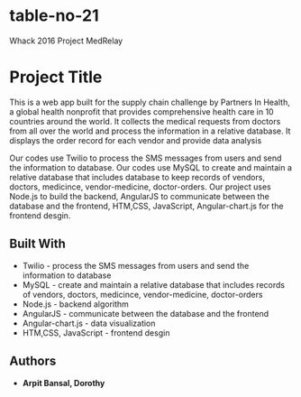 # table-no-21
Whack 2016 Project
MedRelay


# Project Title

This is a web app built for the supply chain challenge by Partners In Health, a global health nonprofit that provides comprehensive health care in 10 countries around the world. It collects the medical requests from doctors from all over the world and process the information in a relative database. It displays the order record for each vendor and provide data analysis 

Our codes use Twilio to process the SMS messages from users and send the information to database. Our codes use MySQL to create and maintain a relative database that includes database to keep records of vendors, doctors, medicince, vendor-medicine, doctor-orders. Our project uses Node.js to build the backend, AngularJS to communicate between the database and the frontend, HTM,CSS, JavaScript, Angular-chart.js for the frontend desgin.  

## Built With

* Twilio - process the SMS messages from users and send the information to database
* MySQL - create and maintain a relative database that includes records of vendors, doctors, medicince, vendor-medicine, doctor-orders
* Node.js - backend algorithm
* AngularJS - communicate between the database and the frontend
* Angular-chart.js - data visualization 
* HTM,CSS, JavaScript - frontend desgin


## Authors

* **Arpit Bansal, Dorothy**